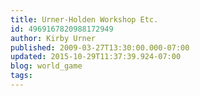 ```yaml
---
title: Urner-Holden Workshop Etc.
id: 4969167820988172949
author: Kirby Urner
published: 2009-03-27T13:30:00.000-07:00
updated: 2015-10-29T11:37:39.924-07:00
blog: world_game
tags: 
---
```



